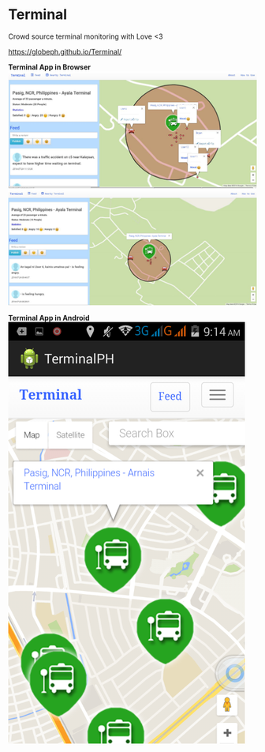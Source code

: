 # Terminal
Crowd source terminal monitoring with Love <3

https://globeph.github.io/Terminal/

<b>Terminal App in Browser</b><br />
<img src="https://github.com/GlobePH/Terminal/blob/master/web2.JPG">
<img src="https://github.com/GlobePH/Terminal/blob/master/web.JPG">
</hr >
<b>Terminal App in Android</b><br />
<img src="https://github.com/GlobePH/Terminal/blob/master/Screenshot_2016-07-24-09-14-37.png">


